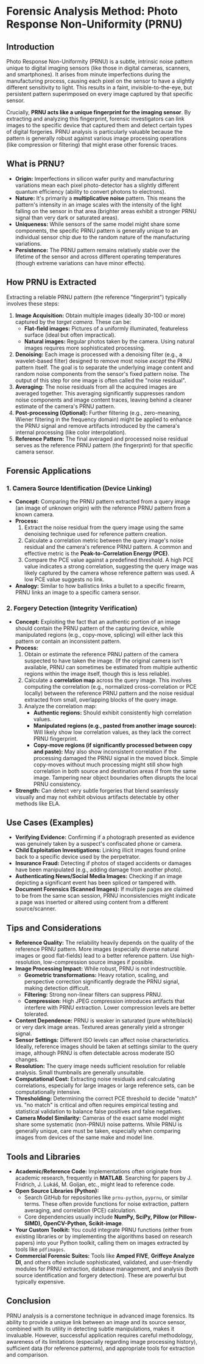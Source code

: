 # Forensic Analysis Method: Photo Response Non-Uniformity (PRNU)

## Introduction

Photo Response Non-Uniformity (PRNU) is a subtle, intrinsic noise pattern unique to digital imaging sensors (like those in digital cameras, scanners, and smartphones). It arises from minute imperfections during the manufacturing process, causing each pixel on the sensor to have a slightly different sensitivity to light. This results in a faint, invisible-to-the-eye, but persistent pattern superimposed on every image captured by that specific sensor.

Crucially, **PRNU acts like a unique fingerprint for the imaging sensor**. By extracting and analyzing this fingerprint, forensic investigators can link images to the specific device that captured them and detect certain types of digital forgeries. PRNU analysis is particularly valuable because the pattern is generally robust against various image processing operations (like compression or filtering) that might erase other forensic traces.

## What is PRNU?

*   **Origin:** Imperfections in silicon wafer purity and manufacturing variations mean each pixel photo-detector has a slightly different quantum efficiency (ability to convert photons to electrons).
*   **Nature:** It's primarily a **multiplicative noise** pattern. This means the pattern's intensity in an image scales with the intensity of the light falling on the sensor in that area (brighter areas exhibit a stronger PRNU signal than very dark or saturated areas).
*   **Uniqueness:** While sensors of the same model might share some components, the specific PRNU pattern is generally unique to an individual sensor chip due to the random nature of the manufacturing variations.
*   **Persistence:** The PRNU pattern remains relatively stable over the lifetime of the sensor and across different operating temperatures (though extreme variations can have minor effects).

## How PRNU is Extracted

Extracting a reliable PRNU pattern (the reference "fingerprint") typically involves these steps:

1.  **Image Acquisition:** Obtain multiple images (ideally 30-100 or more) captured by the *target camera*. These can be:
    *   **Flat-field images:** Pictures of a uniformly illuminated, featureless surface (ideal but often impractical).
    *   **Natural images:** Regular photos taken by the camera. Using natural images requires more sophisticated processing.
2.  **Denoising:** Each image is processed with a denoising filter (e.g., a wavelet-based filter) designed to remove most noise *except* the PRNU pattern itself. The goal is to separate the underlying image content and random noise components from the sensor's fixed pattern noise. The output of this step for one image is often called the "noise residual".
3.  **Averaging:** The noise residuals from all the acquired images are averaged together. This averaging significantly suppresses random noise components and image content traces, leaving behind a cleaner estimate of the camera's PRNU pattern.
4.  **Post-processing (Optional):** Further filtering (e.g., zero-meaning, Wiener filtering in the frequency domain) might be applied to enhance the PRNU signal and remove artifacts introduced by the camera's internal processing (like color interpolation).
5.  **Reference Pattern:** The final averaged and processed noise residual serves as the reference PRNU pattern (the fingerprint) for that specific camera sensor.

## Forensic Applications

### 1. Camera Source Identification (Device Linking)

*   **Concept:** Comparing the PRNU pattern extracted from a query image (an image of unknown origin) with the reference PRNU pattern from a known camera.
*   **Process:**
    1.  Extract the noise residual from the query image using the same denoising technique used for reference pattern creation.
    2.  Calculate a correlation metric between the query image's noise residual and the camera's reference PRNU pattern. A common and effective metric is the **Peak-to-Correlation Energy (PCE)**.
    3.  Compare the PCE value against a predefined threshold. A high PCE value indicates a strong correlation, suggesting the query image was likely captured by the camera whose reference pattern was used. A low PCE value suggests no link.
*   **Analogy:** Similar to how ballistics links a bullet to a specific firearm, PRNU links an image to a specific camera sensor.

### 2. Forgery Detection (Integrity Verification)

*   **Concept:** Exploiting the fact that an authentic portion of an image should contain the PRNU pattern of the capturing device, while manipulated regions (e.g., copy-move, splicing) will either lack this pattern or contain an inconsistent pattern.
*   **Process:**
    1.  Obtain or estimate the reference PRNU pattern of the camera suspected to have taken the image. (If the original camera isn't available, PRNU can sometimes be estimated from multiple authentic regions within the image itself, though this is less reliable).
    2.  Calculate a **correlation map** across the query image. This involves computing the correlation (e.g., normalized cross-correlation or PCE locally) between the reference PRNU pattern and the noise residual extracted from small, overlapping blocks of the query image.
    3.  Analyze the correlation map:
        *   **Authentic regions:** Should exhibit consistently high correlation values.
        *   **Manipulated regions (e.g., pasted from another image source):** Will likely show low correlation values, as they lack the correct PRNU fingerprint.
        *   **Copy-move regions (if significantly processed between copy and paste):** May also show inconsistent correlation if the processing damaged the PRNU signal in the moved block. Simple copy-moves without much processing might still show high correlation in both source and destination areas if from the same image. Tampering near object boundaries often disrupts the local PRNU consistency.
*   **Strength:** Can detect very subtle forgeries that blend seamlessly visually and may not exhibit obvious artifacts detectable by other methods like ELA.

## Use Cases (Examples)

*   **Verifying Evidence:** Confirming if a photograph presented as evidence was genuinely taken by a suspect's confiscated phone or camera.
*   **Child Exploitation Investigations:** Linking illicit images found online back to a specific device used by the perpetrator.
*   **Insurance Fraud:** Detecting if photos of staged accidents or damages have been manipulated (e.g., adding damage from another photo).
*   **Authenticating News/Social Media Images:** Checking if an image depicting a significant event has been spliced or tampered with.
*   **Document Forensics (Scanned Images):** If multiple pages are claimed to be from the same scan session, PRNU inconsistencies might indicate a page was inserted or altered using content from a different source/scanner.

## Tips and Considerations

*   **Reference Quality:** The reliability heavily depends on the quality of the reference PRNU pattern. More images (especially diverse natural images or good flat-fields) lead to a better reference pattern. Use high-resolution, low-compression source images if possible.
*   **Image Processing Impact:** While robust, PRNU is not indestructible.
    *   **Geometric transformations:** Heavy rotation, scaling, and perspective correction significantly degrade the PRNU signal, making detection difficult.
    *   **Filtering:** Strong non-linear filters can suppress PRNU.
    *   **Compression:** High JPEG compression introduces artifacts that interfere with PRNU extraction. Lower compression levels are better tolerated.
*   **Content Dependence:** PRNU is weaker in saturated (pure white/black) or very dark image areas. Textured areas generally yield a stronger signal.
*   **Sensor Settings:** Different ISO levels can affect noise characteristics. Ideally, reference images should be taken at settings similar to the query image, although PRNU is often detectable across moderate ISO changes.
*   **Resolution:** The query image needs sufficient resolution for reliable analysis. Small thumbnails are generally unsuitable.
*   **Computational Cost:** Extracting noise residuals and calculating correlations, especially for large images or large reference sets, can be computationally intensive.
*   **Thresholding:** Determining the correct PCE threshold to decide "match" vs. "no match" is critical and often requires empirical testing and statistical validation to balance false positives and false negatives.
*   **Camera Model Similarity:** Cameras of the exact same model might share some systematic (non-PRNU) noise patterns. While PRNU is generally unique, care must be taken, especially when comparing images from devices of the same make and model line.

## Tools and Libraries

*   **Academic/Reference Code:** Implementations often originate from academic research, frequently in **MATLAB**. Searching for papers by J. Fridrich, J. Lukáš, M. Goljan, etc., might lead to reference code.
*   **Open Source Libraries (Python):**
    *   Search GitHub for repositories like `prnu-python`, `pyprnu`, or similar terms. These often provide functions for noise extraction, pattern averaging, and correlation (PCE) calculation.
    *   Core dependencies usually include **NumPy, SciPy, Pillow (or Pillow-SIMD), OpenCV-Python, Scikit-image**.
*   **Your Custom Toolkit:** You could integrate PRNU functions (either from existing libraries or by implementing the algorithms based on research papers) into your Python toolkit, calling them on images extracted by tools like `pdfimages`.
*   **Commercial Forensic Suites:** Tools like **Amped FIVE**, **Griffeye Analyze DI**, and others often include sophisticated, validated, and user-friendly modules for PRNU extraction, database management, and analysis (both source identification and forgery detection). These are powerful but typically expensive.

## Conclusion

PRNU analysis is a cornerstone technique in advanced image forensics. Its ability to provide a unique link between an image and its source sensor, combined with its utility in detecting subtle manipulations, makes it invaluable. However, successful application requires careful methodology, awareness of its limitations (especially regarding image processing history), sufficient data (for reference patterns), and appropriate tools for extraction and comparison.